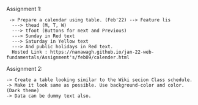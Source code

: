 Assignment 1:

     -> Prepare a calendar using table. (Feb'22) --> Feature lis
      ---> thead (M, T, W) 
      ---> tfoot (Buttons for next and Previous) 
      ---> Sunday in Red text
      ---> Saturday in Yellow text
      ---> And public holidays in Red text.
      Hosted Link : https://nanawagh.github.io/jan-22-web-fundamentals/Assignment's/feb09/calender.html


Assignment 2:

    -> Create a table looking similar to the Wiki secion Class schedule. 
    -> Make it look same as possible. Use background-color and color. (Dark theme) 
    -> Data can be dummy text also.
